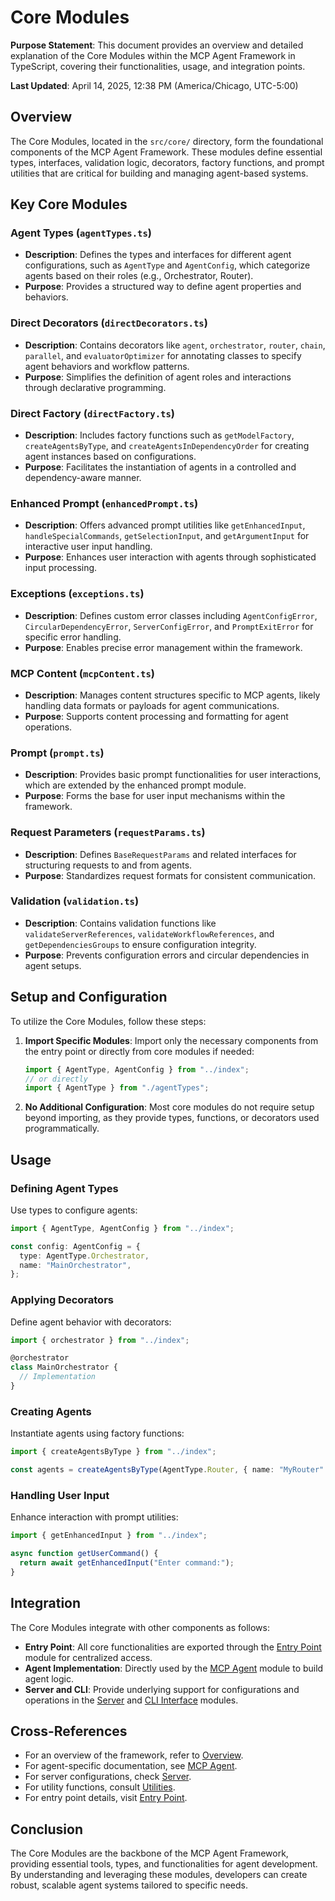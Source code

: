# Core Modules

**Purpose Statement**: This document provides an overview and detailed explanation of the Core Modules within the MCP Agent Framework in TypeScript, covering their functionalities, usage, and integration points.

**Last Updated**: April 14, 2025, 12:38 PM (America/Chicago, UTC-5:00)

## Overview

The Core Modules, located in the `src/core/` directory, form the foundational components of the MCP Agent Framework. These modules define essential types, interfaces, validation logic, decorators, factory functions, and prompt utilities that are critical for building and managing agent-based systems.

## Key Core Modules

### Agent Types (`agentTypes.ts`)

- **Description**: Defines the types and interfaces for different agent configurations, such as `AgentType` and `AgentConfig`, which categorize agents based on their roles (e.g., Orchestrator, Router).
- **Purpose**: Provides a structured way to define agent properties and behaviors.

### Direct Decorators (`directDecorators.ts`)

- **Description**: Contains decorators like `agent`, `orchestrator`, `router`, `chain`, `parallel`, and `evaluatorOptimizer` for annotating classes to specify agent behaviors and workflow patterns.
- **Purpose**: Simplifies the definition of agent roles and interactions through declarative programming.

### Direct Factory (`directFactory.ts`)

- **Description**: Includes factory functions such as `getModelFactory`, `createAgentsByType`, and `createAgentsInDependencyOrder` for creating agent instances based on configurations.
- **Purpose**: Facilitates the instantiation of agents in a controlled and dependency-aware manner.

### Enhanced Prompt (`enhancedPrompt.ts`)

- **Description**: Offers advanced prompt utilities like `getEnhancedInput`, `handleSpecialCommands`, `getSelectionInput`, and `getArgumentInput` for interactive user input handling.
- **Purpose**: Enhances user interaction with agents through sophisticated input processing.

### Exceptions (`exceptions.ts`)

- **Description**: Defines custom error classes including `AgentConfigError`, `CircularDependencyError`, `ServerConfigError`, and `PromptExitError` for specific error handling.
- **Purpose**: Enables precise error management within the framework.

### MCP Content (`mcpContent.ts`)

- **Description**: Manages content structures specific to MCP agents, likely handling data formats or payloads for agent communications.
- **Purpose**: Supports content processing and formatting for agent operations.

### Prompt (`prompt.ts`)

- **Description**: Provides basic prompt functionalities for user interactions, which are extended by the enhanced prompt module.
- **Purpose**: Forms the base for user input mechanisms within the framework.

### Request Parameters (`requestParams.ts`)

- **Description**: Defines `BaseRequestParams` and related interfaces for structuring requests to and from agents.
- **Purpose**: Standardizes request formats for consistent communication.

### Validation (`validation.ts`)

- **Description**: Contains validation functions like `validateServerReferences`, `validateWorkflowReferences`, and `getDependenciesGroups` to ensure configuration integrity.
- **Purpose**: Prevents configuration errors and circular dependencies in agent setups.

## Setup and Configuration

To utilize the Core Modules, follow these steps:

1. **Import Specific Modules**: Import only the necessary components from the entry point or directly from core modules if needed:
   ```typescript
   import { AgentType, AgentConfig } from "../index";
   // or directly
   import { AgentType } from "./agentTypes";
   ```
2. **No Additional Configuration**: Most core modules do not require setup beyond importing, as they provide types, functions, or decorators used programmatically.

## Usage

### Defining Agent Types

Use types to configure agents:

```typescript
import { AgentType, AgentConfig } from "../index";

const config: AgentConfig = {
  type: AgentType.Orchestrator,
  name: "MainOrchestrator",
};
```

### Applying Decorators

Define agent behavior with decorators:

```typescript
import { orchestrator } from "../index";

@orchestrator
class MainOrchestrator {
  // Implementation
}
```

### Creating Agents

Instantiate agents using factory functions:

```typescript
import { createAgentsByType } from "../index";

const agents = createAgentsByType(AgentType.Router, { name: "MyRouter" });
```

### Handling User Input

Enhance interaction with prompt utilities:

```typescript
import { getEnhancedInput } from "../index";

async function getUserCommand() {
  return await getEnhancedInput("Enter command:");
}
```

## Integration

The Core Modules integrate with other components as follows:

- **Entry Point**: All core functionalities are exported through the [Entry Point](./entry-point.md) module for centralized access.
- **Agent Implementation**: Directly used by the [MCP Agent](./mcp-agent.md) module to build agent logic.
- **Server and CLI**: Provide underlying support for configurations and operations in the [Server](./server.md) and [CLI Interface](./cli.md) modules.

## Cross-References

- For an overview of the framework, refer to [Overview](./overview.md).
- For agent-specific documentation, see [MCP Agent](./mcp-agent.md).
- For server configurations, check [Server](./server.md).
- For utility functions, consult [Utilities](./utils.md).
- For entry point details, visit [Entry Point](./entry-point.md).

## Conclusion

The Core Modules are the backbone of the MCP Agent Framework, providing essential tools, types, and functionalities for agent development. By understanding and leveraging these modules, developers can create robust, scalable agent systems tailored to specific needs.
